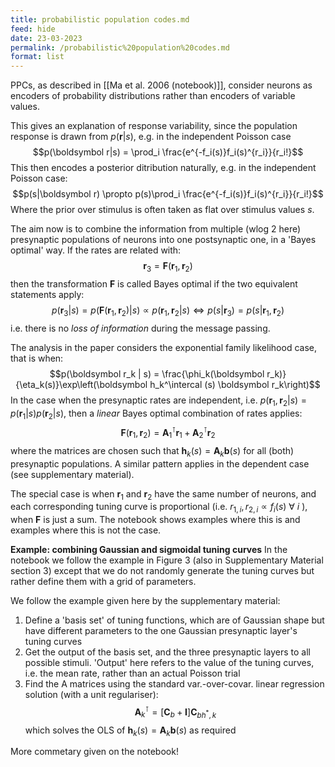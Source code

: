 ```yaml
---
title: probabilistic population codes.md
feed: hide
date: 23-03-2023
permalink: /probabilistic%20population%20codes.md
format: list
---
```



PPCs, as described in [[Ma et al. 2006 (notebook)]], consider neurons as encoders of probability distributions rather than encoders of variable values.

This gives an explanation of response variability, since the population response is drawn from $p(\boldsymbol r|s)$, e.g. in the independent Poisson case $$p(\boldsymbol r|s) = \prod_i \frac{e^{-f_i(s)}f_i(s)^{r_i}}{r_i!}$$
This then encodes a posterior ditribution naturally, e.g.  in the independent Poisson case: $$p(s|\boldsymbol r) \propto  p(s)\prod_i \frac{e^{-f_i(s)}f_i(s)^{r_i}}{r_i!}$$Where the prior over stimulus is often taken as flat over stimulus values $s$.

The aim now is to combine the information from multiple (wlog 2 here) presynaptic populations of neurons into one postsynaptic one, in a 'Bayes optimal' way. If the rates are related with:$$\boldsymbol r_3 = \boldsymbol F(\boldsymbol r_1, \boldsymbol r_2)$$then the transformation $\boldsymbol F$ is called Bayes optimal if the two equivalent statements apply:$$p(\boldsymbol r_3|s) = p(\boldsymbol F(\boldsymbol r_1, \boldsymbol r_2)|s) \propto p(\boldsymbol r_1, \boldsymbol r_2|s) \iff p(s|\boldsymbol r_3) = p(s | \boldsymbol r_1, \boldsymbol r_2)$$i.e. there is no *loss of information* during the message passing.

The analysis in the paper considers the exponential family likelihood case, that is when:$$p(\boldsymbol r_k | s) = \frac{\phi_k(\boldsymbol r_k)}{\eta_k(s)}\exp\left(\boldsymbol h_k^\intercal (s) \boldsymbol r_k\right)$$
In the case when the presynaptic rates are independent, i.e. $p(\boldsymbol r_1, \boldsymbol r_2|s) = p(\boldsymbol r_1 | s) p(\boldsymbol r_2|s)$, then a *linear* Bayes optimal combination of rates applies:$$\boldsymbol F(\boldsymbol r_1, \boldsymbol r_2) = \boldsymbol A_1^\intercal \boldsymbol r_1 + \boldsymbol A_2^\intercal \boldsymbol r_2$$where the matrices are chosen such that $\boldsymbol h_k(s) = \boldsymbol A_k \boldsymbol b(s)$ for all (both) presynaptic populations. A similar pattern applies in the dependent case (see supplementary material).

The special case is when $\boldsymbol r_1$ and $\boldsymbol r_2$ have the same number of neurons, and each corresponding tuning curve is proportional (i.e. $r_{1,i}, r_{2,i} \propto f_i(s) \ \forall\ i$ ), when $\boldsymbol F$ is just a sum. The notebook shows examples where this is and examples where this is not the case.

**Example: combining Gaussian and sigmoidal tuning curves**
In the notebook we follow the example in Figure 3 (also in Supplementary Material section 3) except that we do not randomly generate the tuning curves but rather define them with a grid of parameters.

We follow the example given here by the supplementary material:
1. Define a 'basis set' of tuning functions, which are of Gaussian shape but have different parameters to the one Gaussian presynaptic layer's tuning curves
2. Get the output of the basis set, and the three presynaptic layers to all possible stimuli. 'Output' here refers to the value of the tuning curves, i.e. the mean rate, rather than an actual Poisson trial
3. Find the A matrices using the standard var.-over-covar. linear regression solution (with a unit regulariser):$$\boldsymbol A_k^\intercal = \left[\boldsymbol C_b + \boldsymbol I \right]\boldsymbol C_{bh^*,k}$$which solves the OLS of $\boldsymbol h_k(s) = \boldsymbol A_k \boldsymbol b(s)$ as required

More commetary given on the notebook!